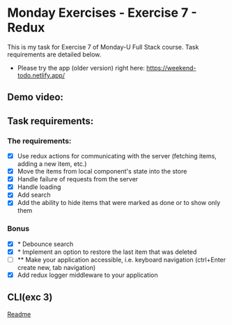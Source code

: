 # Monday Exercises - Exercise 7 - Redux

This is my task for Exercise 7 of Monday-U Full Stack course. Task requirements are detailed below.

-  Please try the app (older version) right here: https://weekend-todo.netlify.app/

## Demo video:

## Task requirements:

### The requirements:

-  [x] Use redux actions for communicating with the server (fetching items, adding a new item, etc.)
-  [x] Move the items from local component's state into the store
-  [x] Handle failure of requests from the server
-  [x] Handle loading
-  [x] Add search
-  [x] Add the ability to hide items that were marked as done or to show only them

### Bonus

-  [x] \* Debounce search
-  [x] \* Implement an option to restore the last item that was deleted
-  [ ] \*\* Make your application accessible, i.e. keyboard navigation (ctrl+Enter create new, tab navigation)
-  [x] Add redux logger middleware to your application

## CLI(exc 3)

[Readme](./cli-ex3/README.md)
